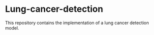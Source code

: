 # Lung-cancer-detection
This repository contains the implementation of a lung cancer detection model.
